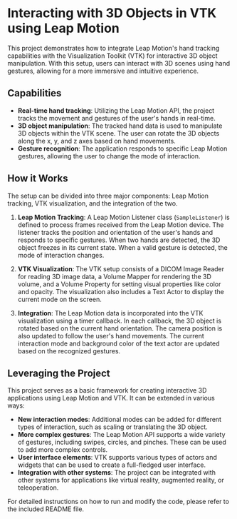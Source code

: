 # Interacting with 3D Objects in VTK using Leap Motion

This project demonstrates how to integrate Leap Motion's hand tracking capabilities with the Visualization Toolkit (VTK) for interactive 3D object manipulation. With this setup, users can interact with 3D scenes using hand gestures, allowing for a more immersive and intuitive experience.

## Capabilities

- **Real-time hand tracking**: Utilizing the Leap Motion API, the project tracks the movement and gestures of the user's hands in real-time.
- **3D object manipulation**: The tracked hand data is used to manipulate 3D objects within the VTK scene. The user can rotate the 3D objects along the x, y, and z axes based on hand movements.
- **Gesture recognition**: The application responds to specific Leap Motion gestures, allowing the user to change the mode of interaction.

## How it Works

The setup can be divided into three major components: Leap Motion tracking, VTK visualization, and the integration of the two.

1. **Leap Motion Tracking**: A Leap Motion Listener class (`SampleListener`) is defined to process frames received from the Leap Motion device. The listener tracks the position and orientation of the user's hands and responds to specific gestures. When two hands are detected, the 3D object freezes in its current state. When a valid gesture is detected, the mode of interaction changes.

2. **VTK Visualization**: The VTK setup consists of a DICOM Image Reader for reading 3D image data, a Volume Mapper for rendering the 3D volume, and a Volume Property for setting visual properties like color and opacity. The visualization also includes a Text Actor to display the current mode on the screen.

3. **Integration**: The Leap Motion data is incorporated into the VTK visualization using a timer callback. In each callback, the 3D object is rotated based on the current hand orientation. The camera position is also updated to follow the user's hand movements. The current interaction mode and background color of the text actor are updated based on the recognized gestures.

## Leveraging the Project

This project serves as a basic framework for creating interactive 3D applications using Leap Motion and VTK. It can be extended in various ways:

- **New interaction modes**: Additional modes can be added for different types of interaction, such as scaling or translating the 3D object.
- **More complex gestures**: The Leap Motion API supports a wide variety of gestures, including swipes, circles, and pinches. These can be used to add more complex controls.
- **User interface elements**: VTK supports various types of actors and widgets that can be used to create a full-fledged user interface.
- **Integration with other systems**: The project can be integrated with other systems for applications like virtual reality, augmented reality, or teleoperation.

For detailed instructions on how to run and modify the code, please refer to the included README file.
